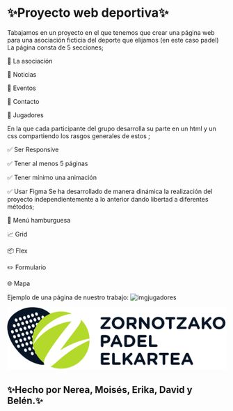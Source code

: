 
# :sparkles:Proyecto web deportiva:sparkles:

Tabajamos en un proyecto en el que tenemos que crear una página web para una asociación ficticia del deporte que elijamos (en este caso padel) 
La página consta de 5 secciones; 

:busts_in_silhouette: La asociación 

:memo: Noticias

:tada: Eventos

:iphone: Contacto 

:camera_flash: Jugadores 

En la que cada participante del grupo desarrolla su parte en un html y un css compartiendo los rasgos generales de estos ;

:white_check_mark: Ser Responsive

:white_check_mark: Tener al menos 5 páginas

:white_check_mark: Tener mínimo una animación

:white_check_mark: Usar Figma 
 Se ha desarrollado de manera dinámica la realización del proyecto independientemente a lo anterior dando libertad a diferentes métodos;
 
:bento: Menú hamburguesa
 
:chart_with_upwards_trend: Grid

:package: Flex
 
 :pencil2: Formulario
 
:globe_with_meridians: Mapa

Ejemplo de una página de nuestro trabajo:
![imgjugadores](https://cdn.discordapp.com/attachments/1303640655347585024/1306957978544640072/vistaJugadores.png?ex=673bdab8&is=673a8938&hm=06e776af62a893a8861878799384cf496ed262146176ad39dec3ac2c02a9fc5e&)


![logo](img/logo-zpe.png)

## :sparkles:Hecho por Nerea, Moisés, Erika, David y Belén.:sparkles:
